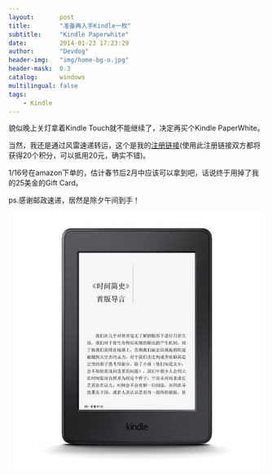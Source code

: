 ```yaml
---
layout:       post
title:        "准备再入手Kindle一枚"
subtitle:     "Kindle Paperwhite"
date:         2014-01-23 17:23:29
author:       "Devdog"
header-img:   "img/home-bg-o.jpg"
header-mask:  0.3
catalog:      windows
multilingual: false
tags:
    - Kindle
---
```



貌似晚上关灯拿着Kindle Touch就不能继续了，决定再买个Kindle PaperWhite。

当然，我还是通过风雷速递转运，这个是我的[注册链接](www.thunderex.com/Register.aspx?cs=jason&ref=dualxu)(使用此注册链接双方都将获得20个积分，可以抵用20元，确实不错)。

1/16号在amazon下单的，估计春节后2月中应该可以拿到吧，话说终于用掉了我的25美金的Gift Card。

ps.感谢邮政速递，居然是除夕午间到手！

![KindlePaperWhite](/img/in-post/20140120/20140120-kindle-paperwhite.jpg)


